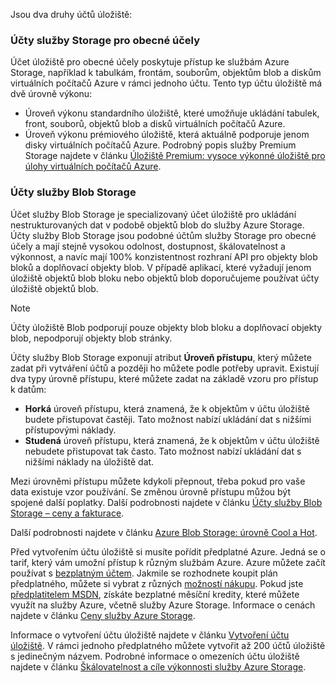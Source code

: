 Jsou dva druhy účtů úložiště:

### <a name="general-purpose-storage-accounts"></a>Účty služby Storage pro obecné účely
Účet úložiště pro obecné účely poskytuje přístup ke službám Azure Storage, například k tabulkám, frontám, souborům, objektům blob a diskům virtuálních počítačů Azure v rámci jednoho účtu. Tento typ účtu úložiště má dvě úrovně výkonu:

* Úroveň výkonu standardního úložiště, které umožňuje ukládání tabulek, front, souborů, objektů blob a disků virtuálních počítačů Azure.
* Úroveň výkonu prémiového úložiště, která aktuálně podporuje jenom disky virtuálních počítačů Azure. Podrobný popis služby Premium Storage najdete v článku [Úložiště Premium: vysoce výkonné úložiště pro úlohy virtuálních počítačů Azure](../articles/virtual-machines/windows/premium-storage.md).

### <a name="blob-storage-accounts"></a>Účty služby Blob Storage
Účet služby Blob Storage je specializovaný účet úložiště pro ukládání nestrukturovaných dat v podobě objektů blob do služby Azure Storage. Účty služby Blob Storage jsou podobné účtům služby Storage pro obecné účely a mají stejně vysokou odolnost, dostupnost, škálovatelnost a výkonnost, a navíc mají 100% konzistentnost rozhraní API pro objekty blob bloků a doplňovací objekty blob. V případě aplikací, které vyžadují jenom úložiště objektů blob bloku nebo objektů blob doporučujeme používat účty úložiště objektů blob.

> [!NOTE]
> Účty úložiště Blob podporují pouze objekty blob bloku a doplňovací objekty blob, nepodporují objekty blob stránky.
> 
> 

Účty služby Blob Storage exponují atribut **Úroveň přístupu**, který můžete zadat při vytváření účtů a později ho můžete podle potřeby upravit. Existují dva typy úrovně přístupu, které můžete zadat na základě vzoru pro přístup k datům:

* **Horká** úroveň přístupu, která znamená, že k objektům v účtu úložiště budete přistupovat častěji. Tato možnost nabízí ukládání dat s nižšími přístupovými náklady.
* **Studená** úroveň přístupu, která znamená, že k objektům v účtu úložiště nebudete přistupovat tak často. Tato možnost nabízí ukládání dat s nižšími náklady na úložiště dat.

Mezi úrovněmi přístupu můžete kdykoli přepnout, třeba pokud pro vaše data existuje vzor používání. Se změnou úrovně přístupu můžou být spojené další poplatky. Další podrobnosti najdete v článku [Účty služby Blob Storage – ceny a fakturace](../articles/storage/common/storage-account-options.md#pricing-and-billing).

Další podrobnosti najdete v článku [Azure Blob Storage: úrovně Cool a Hot](../articles/storage/blobs/storage-blob-storage-tiers.md).

Před vytvořením účtu úložiště si musíte pořídit předplatné Azure. Jedná se o tarif, který vám umožní přístup k různým službám Azure. Azure můžete začít používat s [bezplatným účtem](https://azure.microsoft.com/pricing/free-trial/). Jakmile se rozhodnete koupit plán předplatného, můžete si vybrat z různých [možností nákupu](https://azure.microsoft.com/pricing/purchase-options/). Pokud jste [předplatitelem MSDN](https://azure.microsoft.com/pricing/member-offers/msdn-benefits-details/), získáte bezplatné měsíční kredity, které můžete využít na služby Azure, včetně služby Azure Storage. Informace o cenách najdete v článku [Ceny služby Azure Storage](https://azure.microsoft.com/pricing/details/storage/).

Informace o vytvoření účtu úložiště najdete v článku [Vytvoření účtu úložiště](../articles/storage/common/storage-create-storage-account.md#create-a-storage-account). V rámci jednoho předplatného můžete vytvořit až 200 účtů úložiště s jedinečným názvem. Podrobné informace o omezeních účtu úložiště najdete v článku [Škálovatelnost a cíle výkonnosti služby Azure Storage](../articles/storage/common/storage-scalability-targets.md).

